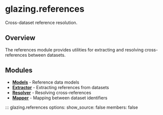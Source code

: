 # glazing.references

Cross-dataset reference resolution.

## Overview

The references module provides utilities for extracting and resolving cross-references between datasets.

## Modules

- **[Models](models.md)** - Reference data models
- **[Extractor](extractor.md)** - Extracting references from datasets
- **[Resolver](resolver.md)** - Resolving cross-references
- **[Mapper](mapper.md)** - Mapping between dataset identifiers

::: glazing.references
    options:
      show_source: false
      members: false

